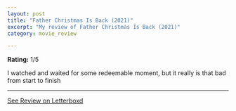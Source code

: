 ```yaml
---
layout: post
title: "Father Christmas Is Back (2021)"
excerpt: "My review of Father Christmas Is Back (2021)"
category: movie_review

---
```


**Rating:** 1/5

I watched and waited for some redeemable moment, but it really is that bad from start to finish

<hr>

[See Review on Letterboxd](https://boxd.it/2obukJ)
